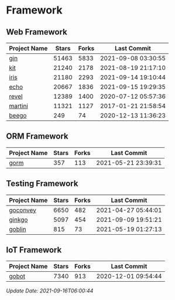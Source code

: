 # Framework

## Web Framework
| Project Name | Stars | Forks | Last Commit |
| ------------ | ----- | ----- | ----------- |
| [gin](https://github.com/gin-gonic/gin) | 51463 | 5833 | 2021-09-08 03:30:55 |
| [kit](https://github.com/go-kit/kit) | 21240 | 2178 | 2021-08-19 21:17:10 |
| [iris](https://github.com/kataras/iris) | 21180 | 2293 | 2021-09-14 19:10:44 |
| [echo](https://github.com/labstack/echo) | 20667 | 1836 | 2021-09-15 19:29:35 |
| [revel](https://github.com/revel/revel) | 12389 | 1400 | 2020-07-12 05:57:36 |
| [martini](https://github.com/go-martini/martini) | 11321 | 1127 | 2017-01-21 21:58:54 |
| [beego](https://github.com/astaxie/beego) | 249 | 74 | 2020-12-13 11:36:23 |

## ORM Framework
| Project Name | Stars | Forks | Last Commit |
| ------------ | ----- | ----- | ----------- |
| [gorm](https://github.com/jinzhu/gorm) | 357 | 113 | 2021-05-21 23:39:31 |

## Testing Framework
| Project Name | Stars | Forks | Last Commit |
| ------------ | ----- | ----- | ----------- |
| [goconvey](https://github.com/smartystreets/goconvey) | 6650 | 482 | 2021-04-27 05:44:01 |
| [ginkgo](https://github.com/onsi/ginkgo) | 5097 | 454 | 2021-09-09 19:51:21 |
| [goblin](https://github.com/franela/goblin) | 815 | 73 | 2021-05-19 01:27:13 |

## IoT Framework
| Project Name | Stars | Forks | Last Commit |
| ------------ | ----- | ----- | ----------- |
| [gobot](https://github.com/hybridgroup/gobot) | 7340 | 913 | 2020-12-01 09:54:44 |

*Update Date: 2021-09-16T06:00:44*